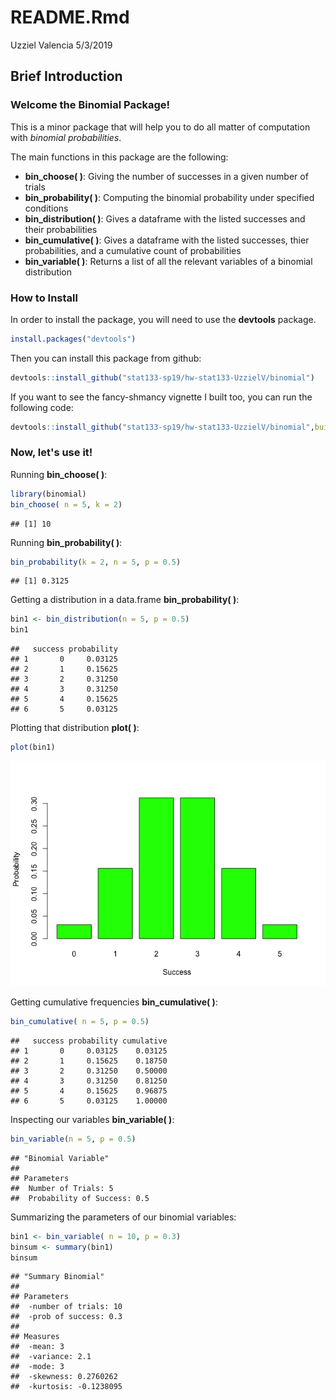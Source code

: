 README.Rmd
================
Uzziel Valencia
5/3/2019

Brief Introduction
------------------

### Welcome the Binomial Package!

This is a minor package that will help you to do all matter of computation with *binomial probabilities*.

The main functions in this package are the following:

-   **bin\_choose( )**: Giving the number of successes in a given number of trials
-   **bin\_probability( )**: Computing the binomial probability under specified conditions
-   **bin\_distribution( )**: Gives a dataframe with the listed successes and their probabilities
-   **bin\_cumulative( )**: Gives a dataframe with the listed successes, thier probabilities, and a cumulative count of probabilities
-   **bin\_variable( )**: Returns a list of all the relevant variables of a binomial distribution

### How to Install

In order to install the package, you will need to use the **devtools** package.

``` r
install.packages("devtools") 
```

Then you can install this package from github:

``` r
devtools::install_github("stat133-sp19/hw-stat133-UzzielV/binomial")
```

If you want to see the fancy-shmancy vignette I built too, you can run the following code:

``` r
devtools::install_github("stat133-sp19/hw-stat133-UzzielV/binomial",build_vignettes = TRUE)
```

### Now, let's use it!

Running **bin\_choose( )**:

``` r
library(binomial)
bin_choose( n = 5, k = 2)
```

    ## [1] 10

Running **bin\_probability( )**:

``` r
bin_probability(k = 2, n = 5, p = 0.5)
```

    ## [1] 0.3125

Getting a distribution in a data.frame **bin\_probability( )**:

``` r
bin1 <- bin_distribution(n = 5, p = 0.5)
bin1
```

    ##   success probability
    ## 1       0     0.03125
    ## 2       1     0.15625
    ## 3       2     0.31250
    ## 4       3     0.31250
    ## 5       4     0.15625
    ## 6       5     0.03125

Plotting that distribution **plot( )**:

``` r
plot(bin1)
```

![](README_files/figure-markdown_github/unnamed-chunk-4-1.png)

Getting cumulative frequencies **bin\_cumulative( )**:

``` r
bin_cumulative( n = 5, p = 0.5)
```

    ##   success probability cumulative
    ## 1       0     0.03125    0.03125
    ## 2       1     0.15625    0.18750
    ## 3       2     0.31250    0.50000
    ## 4       3     0.31250    0.81250
    ## 5       4     0.15625    0.96875
    ## 6       5     0.03125    1.00000

Inspecting our variables **bin\_variable( )**:

``` r
bin_variable(n = 5, p = 0.5)
```

    ## "Binomial Variable"
    ## 
    ## Parameters
    ##  Number of Trials: 5
    ##  Probability of Success: 0.5

Summarizing the parameters of our binomial variables:

``` r
bin1 <- bin_variable( n = 10, p = 0.3)
binsum <- summary(bin1)
binsum
```

    ## "Summary Binomial"
    ## 
    ## Parameters
    ##  -number of trials: 10
    ##  -prob of success: 0.3
    ## 
    ## Measures
    ##  -mean: 3
    ##  -variance: 2.1
    ##  -mode: 3
    ##  -skewness: 0.2760262
    ##  -kurtosis: -0.1238095
